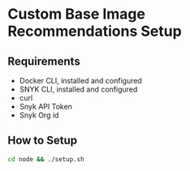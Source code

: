 # Custom Base Image Recommendations Setup

## Requirements

* Docker CLI, installed and configured
* SNYK CLI, installed and configured
* curl
* Snyk API Token
* Snyk Org id

## How to Setup
```bash
cd node && ./setup.sh
```